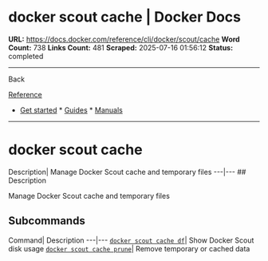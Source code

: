# docker scout cache | Docker Docs

**URL:** https://docs.docker.com/reference/cli/docker/scout/cache
**Word Count:** 738
**Links Count:** 481
**Scraped:** 2025-07-16 01:56:12
**Status:** completed

---

Back

[Reference](https://docs.docker.com/reference/)

  * [Get started](https://docs.docker.com/get-started/)   * [Guides](https://docs.docker.com/guides/)   * [Manuals](https://docs.docker.com/manuals/)

* * *

# docker scout cache

Description| Manage Docker Scout cache and temporary files   ---|---      ## Description

Manage Docker Scout cache and temporary files

## Subcommands

Command| Description   ---|---   [`docker scout cache df`](https://docs.docker.com/reference/cli/docker/scout/cache/df/)| Show Docker Scout disk usage   [`docker scout cache prune`](https://docs.docker.com/reference/cli/docker/scout/cache/prune/)| Remove temporary or cached data